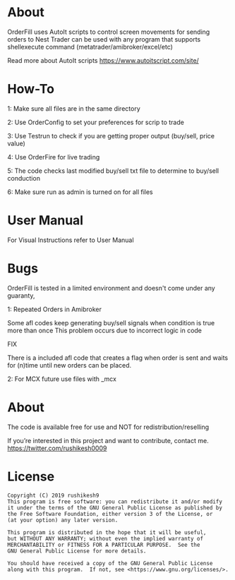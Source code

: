 # About
OrderFill uses AutoIt scripts to control screen movements for sending orders to Nest Trader
can be used with any program that supports shellexecute command (metatrader/amibroker/excel/etc)

Read more about AutoIt scripts
https://www.autoitscript.com/site/ 

# How-To

1: Make sure all files are in the same directory  

2: Use OrderConfig to set your preferences for scrip to trade

3: Use Testrun to check if you are getting proper output (buy/sell, price value)

4: Use OrderFire for live trading 

5: The code checks last modified buy/sell txt file to determine to buy/sell conduction

6: Make sure run as admin is turned on for all files

# User Manual 

For Visual Instructions refer to User Manual 

# Bugs

OrderFill is tested in a limited environment and doesn't come under any guaranty,

1: Repeated Orders in Amibroker

Some afl codes keep generating buy/sell signals when condition is true more than once 
This problem occurs due to incorrect logic in code 

FIX

There is a included afl code that creates a flag when order is sent and waits for (n)time until new orders can be placed.

2: For MCX future use files with _mcx 


# About

The code is available free for use and NOT for redistribution/reselling

If you’re interested in this project and want to contribute, contact me. 
https://twitter.com/rushikesh0009


# License

    Copyright (C) 2019 rushikesh9
    This program is free software: you can redistribute it and/or modify
    it under the terms of the GNU General Public License as published by
    the Free Software Foundation, either version 3 of the License, or
    (at your option) any later version.

    This program is distributed in the hope that it will be useful,
    but WITHOUT ANY WARRANTY; without even the implied warranty of
    MERCHANTABILITY or FITNESS FOR A PARTICULAR PURPOSE.  See the
    GNU General Public License for more details.

    You should have received a copy of the GNU General Public License
    along with this program.  If not, see <https://www.gnu.org/licenses/>.
